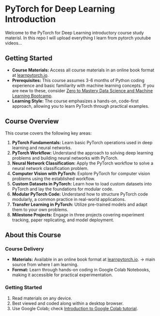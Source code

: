 # PyTorch for Deep Learning Introduction

Welcome to the PyTorch for Deep Learning introductory course study materisl. In this repo I will upload everything I learn from pytorch youtube videos...

## Getting Started

- **Course Materials:** Access all course materials in an online book format at [learnpytorch.io](https://learnpytorch.io).
- **Prerequisites:** This course assumes 3-6 months of Python coding experience and basic familiarity with machine learning concepts. If you are new to these, consider [Zero to Mastery Data Science and Machine Learning Bootcamp](https://dbourke.link/ZTMMLcourse).
- **Learning Style:** The course emphasizes a hands-on, code-first approach, allowing you to learn PyTorch through practical examples.

## Course Overview

This course covers the following key areas:

1. **PyTorch Fundamentals:** Learn basic PyTorch operations used in deep learning and neural networks.
2. **PyTorch Workflow:** Understand the approach to solving deep learning problems and building neural networks with PyTorch.
3. **Neural Network Classification:** Apply the PyTorch workflow to solve a neural network classification problem.
4. **Computer Vision with PyTorch:** Explore PyTorch for computer vision problems using the established workflow.
5. **Custom Datasets in PyTorch:** Learn how to load custom datasets into PyTorch and lay the foundations for modular code.
6. **Modular PyTorch Code:** Understand how to structure PyTorch code modularly, a common practice in real-world applications.
7. **Transfer Learning in PyTorch:** Utilize pre-trained models and adapt them to your own problems.
8. **Milestone Projects:** Engage in three projects covering experiment tracking, paper replicating, and model deployment.

## About this Course

### Course Delivery

- **Materials:** Available in an online book format at [learnpytorch.io](https://learnpytorch.io). -> main source from where I am learning. 
- **Format:** Learn through hands-on coding in Google Colab Notebooks, making it accessible for practical experimentation.

### Getting Started

1. Read materials on any device.
2. Best viewed and coded along within a desktop browser.
3. Use Google Colab; check [Introduction to Google Colab tutorial](https://colab.research.google.com/notebooks/basic_features_overview.ipynb).
